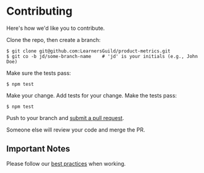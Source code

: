 # Contributing

Here's how we'd like you to contribute.

Clone the repo, then create a branch:

    $ git clone git@github.com:LearnersGuild/product-metrics.git
    $ git co -b jd/some-branch-name    # 'jd' is your initials (e.g., John Doe)

Make sure the tests pass:

    $ npm test

Make your change. Add tests for your change. Make the tests pass:

    $ npm test

Push to your branch and [submit a pull request][pr].

Someone else will review your code and merge the PR.

## Important Notes

Please follow our [best practices][best-practices] when working.


[pr]: https://github.com/LearnersGuild/lg-auth0-node-jwt-cookie/compare/
[best-practices]: https://learnersguild.github.io/lg-auth0-node-jwt-cookie/best-practices/index.html
